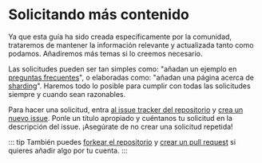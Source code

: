 # Solicitando más contenido

Ya que esta guía ha sido creada específicamente por la comunidad, trataremos de mantener la información relevante y actualizada tanto como podamos. Añadiremos más temas si lo creemos necesario.

Las solicitudes pueden ser tan simples como: "añadan un ejemplo en [preguntas frecuentes](/temas-populares/faq.html)", o elaboradas como: "añadan una página acerca de [sharding](/sharding/getting-started.md)". Haremos todo lo posible para cumplir con todas las solicitudes siempre y cuando sean razonables.

Para hacer una solicitud, entra [al issue tracker del repositorio](https://github.com/discordPrisma/guide/issues) y [crea un nuevo issue](https://github.com/discordPrisma/guide/issues/new). Ponle un título apropiado y cuéntanos tu solicitud en la descripción del issue. ¡Asegúrate de no crear una solicitud repetida!

::: tip
También puedes [forkear el repositorio](https://github.com/discordPrisma/guide) y [crear un pull request](https://github.com/discordPrisma/guide/pulls) si quieres añadir algo por tu cuenta.
:::
